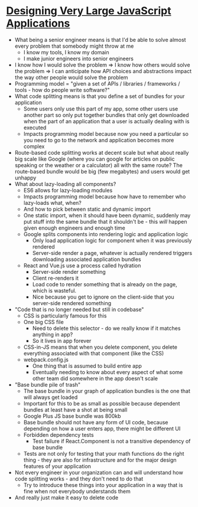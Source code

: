 # [Designing Very Large JavaScript Applications](https://medium.com/@cramforce/designing-very-large-javascript-applications-6e013a3291a3)

* What being a senior engineer means is that I'd be able to solve almost every problem that somebody might throw at me
  * I know my tools, I know my domain
  * I make junior engineers into senior engineers
* I know how I would solve the problem => I know how others would solve the problem => I can anticipate how API choices and abstractions impact the way other people would solve the problem
* Programming model = "given a set of APIs / libraries / frameworks / tools - how do people write software?"
* What code splitting means is that you define a set of bundles for your application
  * Some users only use this part of my app, some other users use another part so only put together bundles that only get downloaded when the part of an application that a user is actually dealing with is executed
  * Impacts programming model because now you need a particular so you need to go to the network and application becomes more complex
* Route-based code splitting works at decent scale but what about really big scale like Google (where you can google for articles on public speaking or the weather or a calculator) all with the same route? The route-based bundle would be big (few megabytes) and users would get unhappy
* What about lazy-loading all components?
  * ES6 allows for lazy-loading modules
  * Impacts programming model because how have to remember who lazy-loads what, when?
  * And how to pick between static and dynamic import
  * One static import, when it should have been dynamic, suddenly may put stuff into the same bundle that it shouldn't be - this *will* happen given enough engineers and enough time
  * Google splits components into rendering logic and application logic
    * Only load application logic for component when it was previously rendered
    * Server-side render a page, whatever is actually rendered triggers downloading associated application bundles
  * React and Vue.js use a process called hydration
    * Server-side render something
    * Client re-renders it
    * Load code to render something that is already on the page, which is wasteful.
    * Nice because you get to ignore on the client-side that you server-side rendered something
* "Code that is no longer needed but still in codebase"
  * CSS is particularly famous for this
  * One big CSS file
    * Need to delete this selector - do we really know if it matches anything in app?
    * So it lives in app forever
  * CSS-in-JS means that when you delete component, you delete everything associated with that component (like the CSS)
  * webpack.config.js
    * One thing that is assumed to build entire app
    * Eventually needing to know about every aspect of what some other team did somewhere in the app doesn't scale
* "Base bundle pile of trash"
  * The base bundle in your graph of application bundles is the one that will always get loaded
  * Important for this to be as small as possible because dependent bundles at least have a shot at being small
  * Google Plus JS base bundle was 800kb
  * Base bundle should not have any form of UI code, because depending on how a user enters app, there might be different UI
  * Forbidden dependency tests
    * Test failure if React.Component is not a transitive dependency of base bundle
  * Tests are not only for testing that your math functions do the right thing - they are also for infrastructure and for the major design features of your application
* Not every engineer in your organization can and will understand how code splitting works - and they don't need to do that
  * Try to introduce these things into your application in a way that is fine when not everybody understands them
* And really just make it easy to delete code
